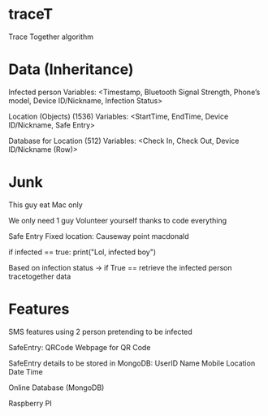 # traceT
Trace Together algorithm

# Data (Inheritance)
Infected person
Variables: <Timestamp, Bluetooth Signal Strength, Phone’s model, Device ID/Nickname, Infection Status>

Location (Objects) (1536)
Variables: <StartTime, EndTime, Device ID/Nickname, Safe Entry>

Database for Location (512)
Variables: <Check In, Check Out, Device ID/Nickname (Row)>

# Junk
This guy eat Mac only

We only need 1 guy Volunteer yourself thanks to code everything

Safe Entry Fixed location: Causeway point macdonald 

if infected == true:
  print("Lol, infected boy")

Based on infection status -> if True == retrieve the infected person tracetogether data


# Features
SMS features using 2 person pretending to be infected

SafeEntry:
QRCode
Webpage for QR Code

SafeEntry details to be stored in MongoDB:
UserID
Name
Mobile
Location
Date
Time

Online Database (MongoDB)

Raspberry PI

